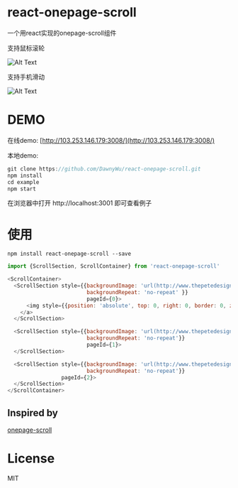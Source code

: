 react-onepage-scroll
===
一个用react实现的onepage-scroll组件

支持鼠标滚轮

![Alt Text](http://g.recordit.co/23rW3mUKv1.gif)

支持手机滑动

![Alt Text](http://g.recordit.co/BOmwWNKTOw.gif)

# DEMO

在线demo: [http://103.253.146.179:3008/](http://103.253.146.179:3008/)

本地demo:

```js
git clone https://github.com/DawnyWu/react-onepage-scroll.git
npm install
cd example
npm start
```
在浏览器中打开 http://localhost:3001 即可查看例子


# 使用
`npm install react-onepage-scroll --save`


```js
import {ScrollSection, ScrollContainer} from 'react-onepage-scroll'

<ScrollContainer>
  <ScrollSection style={{backgroundImage: 'url(http://www.thepetedesign.com/demos/phones.png)',
                         backgroundRepeat: 'no-repeat' }} 
                         pageId={0}>
      <img style={{position: 'absolute', top: 0, right: 0, border: 0, zIndex: 999}} src="https://s3.amazonaws.com/github/ribbons/forkme_right_darkblue_121621.png" alt="Fork me on GitHub"/>
    </a>
  </ScrollSection>

  <ScrollSection style={{backgroundImage: 'url(http://www.thepetedesign.com/demos/back-phone.png)',
                         backgroundRepeat: 'no-repeat'}}
                         pageId={1}>
  </ScrollSection>

  <ScrollSection style={{backgroundImage: 'url(http://www.thepetedesign.com/demos/tilted-phone.png)',
                         backgroundRepeat: 'no-repeat'}}
                 pageId={2}>
  </ScrollSection>
</ScrollContainer>
```

## Inspired by
[onepage-scroll](https://github.com/peachananr/onepage-scroll)

# License

MIT


